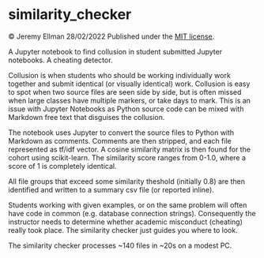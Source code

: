 # similarity_checker
&copy; Jeremy Ellman 28/02/2022   Published under the <a href="https://github.com/eb0x/similarity_checker/blob/main/LICENSE">MIT license</a>.

A Jupyter notebook to find collusion in student submitted Jupyter notebooks. A cheating detector. 

Collusion is when students who should be working individually work together and submit identical (or visually identical) work. Collusion is easy to spot when two source files are seen side by side, but is often missed when large classes have multiple markers, or take days to mark.
This is an issue with Jupyter Notebooks as Python source code can be mixed with Markdown free text that disguises the collusion.

The notebook uses Jupyter to convert the source files to Python with Markdown as comments. Comments are then stripped, and each file represented as tf/idf vector. A cosine similarity matrix is then found for the cohort using scikit-learn. The similarity score ranges from 0-1.0, where a score of 1 is completely identical.

All file groups that exceed some similarity theshold (initially 0.8) are then identified and written to a summary csv file (or reported inline).

Students working with given examples, or on the same problem will often have code in common (e.g. database connection strings). Consequently the instructor needs to determine whether academic misconduct (cheating) really took place. The similarity checker just guides you where to look.

The similarity checker processes ~140 files in ~20s on a modest PC.

